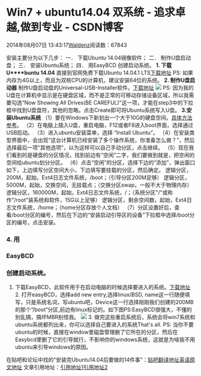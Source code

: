 
# Win7 + ubuntu14.04 双系统 - 追求卓越,做到专业 - CSDN博客


2014年08月07日 13:43:17[Waldenz](https://me.csdn.net/enter89)阅读数：67843


安装主要分为以下几步：
一． 下载Ubuntu 14.04镜像软件；
二． 制作U盘启动盘；
三． 安装Ubuntu系统；
四． 用EasyBCD 创建启动系统。
**1. 下载 U****buntu 14.04**
直接到官网免费下载Ubuntu 14.04.1 LTS[下载地址](http://www.ubuntu.com/download/desktop)
PS: 如果内存为4G以上，而且为双核CPU的计算机，建议安装64位的系统。
**2. 制作U盘启动器**
制作U盘启动盘的Universal-USB-Installer软件。[下载地址](http://www.pendrivelinux.com/universal-usb-installer-easy-as-1-2-3/)
![](https://img-blog.csdn.net/20140807125649359?watermark/2/text/aHR0cDovL2Jsb2cuY3Nkbi5uZXQvZW50ZXI4OQ==/font/5a6L5L2T/fontsize/400/fill/I0JBQkFCMA==/dissolve/70/gravity/SouthEast)
PS: 因为我的U盘在计算机中显示是在硬盘区域，而不是正常的可移动存储设备区域，所以我需要勾选“Now Showing All Drives(BE CAREFUL)”这一项，才能在step3中的下拉框中找到U盘盘符，其他的忽略。点击Create即可将Ubuntu系统写入U盘。
**3.安装Ubuntu系统**
（1）要在Windows下新划出一个大于10G的硬盘空间。[具体方法参考](http://blog.sciencenet.cn/blog-685489-759452.html)。
（2）在电脑上插入U盘，重启电脑，F12或者F8进入boot界面，选择通过USB启动。
（3）进入ubuntu安装菜单，选择 “Install Ubuntu”。
（4）在安装类型界面中，会出现“这台计算机已经安装了多个操作系统，你准备怎么做？”，然后选择最后一项“其他选项”，以为这样可以自己手动分区，点击继续。
（5）现在我们看到的是硬盘的分区情况，找到前边有“空闲”二字，我们要做到就是，把空闲的空间给ubuntu划分分区。
（6）点击“空闲”的分区，选择下边的“添加”，弹出窗口如下，上边填写分区空间大小，下边填写要挂载的分区，然后确定。
逻辑分区，200M，起始，Ext4日志文件系统，/boot；（引导分区200M足够）
逻辑分区，5000M，起始，交换空间，无挂载点；（交换分区swap，一般不大于物理内存）
逻辑分区，160000M，起始，Ext4日志文件系统，/；（系统分区"/"或称作"/root"装系统和软件，15G以上足够）
逻辑分区，剩余空间数，起始，Ext4日志文件系统，/home；（home分区存放个人文档）
（7）分区设置好后，查看/boot分区的编号，然后在下边的“安装启动引导区的设备”下拉框中选择/boot分区的编号，点击安装。

### 4. 用
### EasyBCD
### 创建启动系统。
1. 下载EasyBCD，此软件用于在启动电脑的时候选择要进入的系统。[下载地址](http://dl.pconline.com.cn/download/90611.html)
2. 打开easyBCD，选择add new entry,选择linux/BSD, name这一行随便填写，只是系统名词，写ubuntu吧，Device这一行选择刚刚我们创建的200MB的那个”/boot“分区,前边有linux标记的。如下图PS:EasyBCD很强大，不懂的别乱搞，搞坏MBR别怪我。
![](https://img-blog.csdn.net/20131126220108328?watermark/2/text/aHR0cDovL2Jsb2cuY3Nkbi5uZXQvanVlYmxvZw==/font/5a6L5L2T/fontsize/400/fill/I0JBQkFCMA==/dissolve/70/gravity/Center)
3. 做完这些重启系统后，系统会将win7系统和ubuntu系统都列出来，你可以选择自己要进入的系统That's all.
PS: 当你不要ubuntu的时候，直接在window里磁盘管理删了它所在的分区，然后在Easybcd里删了它的引导就行，不影响你的windows系统，这就是为啥我不用ubuntu来引导windows的原因。

在贴吧和论坛中找的“安装完Ubuntu14.04后要做的14件事”：[贴吧翻译地址](http://tieba.baidu.com/p/3000822153?fr=ala0&pstaala=2)[英语原文地址](http://itsfoss.com/things-to-do-after-installing-ubuntu-14-04/)
文章引用地址：[引用地址1](http://blog.csdn.net/jueblog/article/details/16972635#t0)[引用地址2](http://blog.csdn.net/liangcaiyun2013/article/details/10410797)

